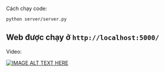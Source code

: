 Cách chạy code:
``` bash
python server/server.py
```
Web được chạy ở `http://localhost:5000/`
---
Video:

[![IMAGE ALT TEXT HERE](https://img.youtube.com/vi/4skx2k6eSAk/1.jpg)](https://www.youtube.com/watch?v=4skx2k6eSAk)




